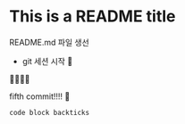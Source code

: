 # This is a README title

README.md 파일 생선

- git 세션 시작 🫸

🌱🌲🌳🌴

fifth commit!!!! 🐳

`code block backticks`
